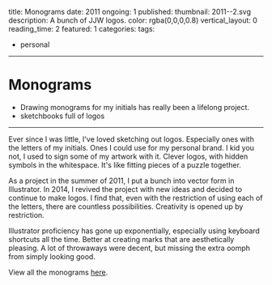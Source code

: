 title: Monograms
date: 2011
ongoing: 1
published:
thumbnail: 2011--2.svg
description: A bunch of JJW logos.
color: rgba(0,0,0,0.8)
vertical_layout: 0
reading_time: 2
featured: 1
categories:
tags:
- personal
---

# Monograms

<!-- intro -->
- Drawing monograms for my initials has really been a lifelong project.
- sketchbooks full of logos

<!-- 2011 decided to vectorize -->

<!-- learnings -->

---
<!-- <img class="default" src="2014--2.svg" alt="" /> -->

Ever since I was little, I've loved sketching out logos. Especially ones with the letters of my initials. Ones I could use for my personal brand. I kid you not, I used to sign some of my artwork with it. Clever logos, with hidden symbols in the whitespace. It's like fitting pieces of a puzzle together.

<!-- ![](2014--5.svg) -->
<!-- <img class="left" src="2014--5.svg" alt="Using negative space." /> -->

As a project in the summer of 2011, I put a bunch into vector form in Illustrator. In 2014, I revived the project with new ideas and decided to continue to make logos. I find that, even with the restriction of using each of the letters, there are countless possibilities. Creativity is opened up by restriction.

<!-- ![](2014--2.svg) -->

Illustrator proficiency has gone up exponentially, especially using keyboard shortcuts all the time. Better at creating marks that are aesthetically pleasing. A lot of throwaways were decent, but missing the extra oomph from simply looking good.

<!-- ![](2015--2.svg) -->

View all the monograms [here](http://monograms.justinjaywang.com).

